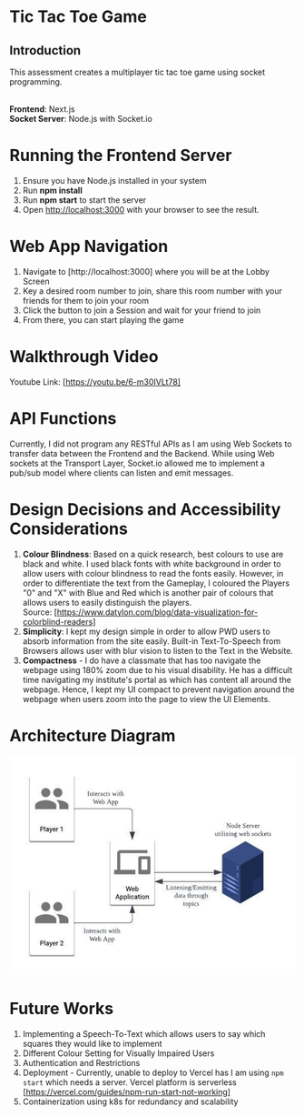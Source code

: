 # Tic Tac Toe Game 

## Introduction
This assessment creates a multiplayer tic tac toe game using socket programming.<br><br>

**Frontend**: Next.js<br>
**Socket Server**: Node.js with Socket.io

# Running the Frontend Server
1. Ensure you have Node.js installed in your system
2. Run **npm install** 
3. Run **npm start** to start the server
4. Open [http://localhost:3000](http://localhost:3000) with your browser to see the result.

# Web App Navigation
1. Navigate to [http://localhost:3000] where you will be at the Lobby Screen
2. Key a desired room number to join, share this room number with your friends for them to join your room
3. Click the button to join a Session and wait for your friend to join
4. From there, you can start playing the game

# Walkthrough Video
Youtube Link: [https://youtu.be/6-m30IVLt78]

# API Functions
Currently, I did not program any RESTful APIs as I am using Web Sockets to transfer data between the Frontend and the Backend. While using Web sockets at the Transport Layer, Socket.io allowed me to implement a pub/sub model where clients can listen and emit messages.

# Design Decisions and Accessibility Considerations
1. **Colour Blindness**: Based on a quick research, best colours to use are black and white. I used black fonts with white background in order to allow users with colour blindness to read the fonts easily.
However, in order to differentiate the text from the Gameplay, I coloured the Players "0" and "X" with Blue and Red which is another pair of colours that allows users to easily distinguish the players. <br>
Source: [https://www.datylon.com/blog/data-visualization-for-colorblind-readers]
2. **Simplicity**: I kept my design simple in order to allow PWD users to absorb information from the site easily. Built-in Text-To-Speech from Browsers allows user with blur vision to listen to the Text in the Website. 
3. **Compactness** - I do have a classmate that has too navigate the webpage using 180% zoom due to his visual disability. He has a difficult time navigating my institute's portal as which has content all around the webpage. Hence, I kept my UI compact to prevent navigation around the webpage when users zoom into the page to view the UI Elements.

# Architecture Diagram 
![plot](./Architecture_Diagram_new.jpeg)

# Future Works
1. Implementing a Speech-To-Text which allows users to say which squares they would like to implement
2. Different Colour Setting for Visually Impaired Users
3. Authentication and Restrictions
4. Deployment - Currently, unable to deploy to Vercel has I am using ``npm start`` which needs a server. Vercel platform is serverless [https://vercel.com/guides/npm-run-start-not-working]
5. Containerization using k8s for redundancy and scalability
